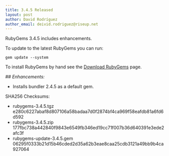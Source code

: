 ```yaml
---
title: 3.4.5 Released
layout: post
author: David Rodríguez
author_email: deivid.rodriguez@riseup.net
---
```


RubyGems 3.4.5 includes enhancements.

To update to the latest RubyGems you can run:

    gem update --system

To install RubyGems by hand see the [Download RubyGems][download] page.


_## Enhancements:_

* Installs bundler 2.4.5 as a default gem.


SHA256 Checksums:

* rubygems-3.4.5.tgz  
  e280c6227abaf8d807106a58badaa7d0f2874bf4ca969f58eafdb81a6fd6d592
* rubygems-3.4.5.zip  
  177fbc738a442840f9843e6549fb346ed19cc71f007b36d640391e3ede2afc3f
* rubygems-update-3.4.5.gem  
  06295f0333b21d15b46cded2d35a62b3eae8caa25cdb3121a49bb9b4ca927064


[download]: https://rubygems.org/pages/download

